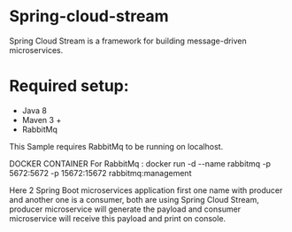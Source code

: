 # Spring-cloud-stream
Spring Cloud Stream is a framework for building message-driven microservices.


# Required setup:
* Java 8
* Maven 3 +
* RabbitMq

This Sample requires RabbitMq to be running on localhost.

DOCKER CONTAINER For RabbitMq :
docker run -d --name rabbitmq -p 5672:5672 -p 15672:15672 rabbitmq:management

Here 2 Spring Boot microservices application first one name with producer and another one is a consumer, both are using Spring Cloud Stream, 
producer microservice will generate the payload and consumer microservice will receive this payload and print on console.





